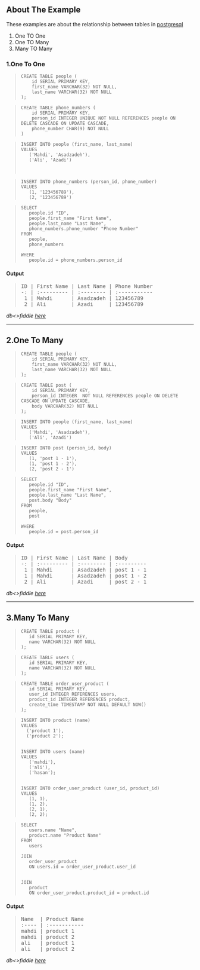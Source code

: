 ## About The Example
These examples are about the relationship between tables in [postgresql](https://www.postgresql.org/)
   1. One TO One
   2. One TO Many
   3. Many TO Many


### 1.One To One


>     CREATE TABLE people (
>         id SERIAL PRIMARY KEY,
>         first_name VARCHAR(32) NOT NULL,
>         last_name VARCHAR(32) NOT NULL
>     );
> </pre>


>     CREATE TABLE phone_numbers (
>         id SERIAL PRIMARY KEY,
>         person_id INTEGER UNIQUE NOT NULL REFERENCES people ON DELETE CASCADE ON UPDATE CASCADE,
>         phone_number CHAR(9) NOT NULL
>     )
> </pre>


>     INSERT INTO people (first_name, last_name)
>     VALUES
>        ('Mahdi', 'Asadzadeh'),
>        ('Ali', 'Azadi')
> 
> <pre>


>     INSERT INTO phone_numbers (person_id, phone_number)
>     VALUES
>        (1, '123456789'),
>        (2, '123456789')
> </pre>


>     SELECT 
>        people.id "ID",
>        people.first_name "First Name",
>        people.last_name "Last Name",
>        phone_numbers.phone_number "Phone Number"
>     FROM 
>        people,
>        phone_numbers
>     
>     WHERE
>        people.id = phone_numbers.person_id
> </pre>


#### Output
> <pre>
> ID | First Name | Last Name | Phone Number
> -: | :--------- | :-------- | :-----------
>  1 | Mahdi      | Asadzadeh | 123456789   
>  2 | Ali        | Azadi     | 123456789   
> </pre>


*db<>fiddle [here](https://dbfiddle.uk/?rdbms=postgres_12&fiddle=095182b012a6f0d74e5b141bdfb18346)*


----------------------------------


## 2.One To Many


>     CREATE TABLE people (
>         id SERIAL PRIMARY KEY,
>         first_name VARCHAR(32) NOT NULL,
>         last_name VARCHAR(32) NOT NULL
>     );
> </pre>


>     CREATE TABLE post (
>         id SERIAL PRIMARY KEY,
>         person_id INTEGER  NOT NULL REFERENCES people ON DELETE CASCADE ON UPDATE CASCADE,
>         body VARCHAR(32) NOT NULL
>     );
> </pre>


>     INSERT INTO people (first_name, last_name)
>     VALUES
>        ('Mahdi', 'Asadzadeh'),
>        ('Ali', 'Azadi')
> </pre>


>     INSERT INTO post (person_id, body)
>     VALUES
>        (1, 'post 1 - 1'),
>        (1, 'post 1 - 2'),
>        (2, 'post 2 - 1')
> </pre>


>     SELECT 
>        people.id "ID",
>        people.first_name "First Name",
>        people.last_name "Last Name",
>        post.body "Body"
>     FROM 
>        people,
>        post
>     
>     WHERE
>        people.id = post.person_id
       
#### Output
> <pre>
> ID | First Name | Last Name | Body      
> -: | :--------- | :-------- | :---------
>  1 | Mahdi      | Asadzadeh | post 1 - 1
>  1 | Mahdi      | Asadzadeh | post 1 - 2
>  2 | Ali        | Azadi     | post 2 - 1
> </pre>

*db<>fiddle [here](https://dbfiddle.uk/?rdbms=postgres_12&fiddle=cf70ea651278fafd9d38784d17714657)*

----------------------------------------------------------


## 3.Many To Many
>     CREATE TABLE product (
>        id SERIAL PRIMARY KEY,
>        name VARCHAR(32) NOT NULL
>     );


>     CREATE TABLE users (
>        id SERIAL PRIMARY KEY,
>        name VARCHAR(32) NOT NULL
>     );


>     CREATE TABLE order_user_product (
>        id SERIAL PRIMARY KEY,
>        user_id INTEGER REFERENCES users,
>        product_id INTEGER REFERENCES product,
>        create_time TIMESTAMP NOT NULL DEFAULT NOW()
>     );


>     INSERT INTO product (name)
>     VALUES
>       ('product 1'),
>       ('product 2');
>     
>     
>     INSERT INTO users (name) 
>     VALUES 
>        ('mahdi'),
>        ('ali'),
>        ('hasan');
>     
>     
>     INSERT INTO order_user_product (user_id, product_id)
>     VALUES
>        (1, 1),
>        (1, 2),
>        (2, 1),
>        (2, 2);


>     SELECT 
>        users.name "Name",
>        product.name "Product Name"
>     FROM 
>        users
>     
>     JOIN
>        order_user_product
>        ON users.id = order_user_product.user_id
>        
>        
>     JOIN 
>        product
>        ON order_user_product.product_id = product.id
>        

#### Output
> <pre>
> Name  | Product Name
> :---- | :-----------
> mahdi | product 1   
> mahdi | product 2   
> ali   | product 1   
> ali   | product 2   
> </pre>

*db<>fiddle [here](https://dbfiddle.uk/?rdbms=postgres_13&fiddle=8f393da3c1a68bf936da9f12ba62520a)*
